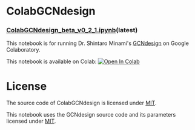 # ColabGCNdesign
### [ColabGCNdesign_beta_v0_2_1.ipynb](https://colab.research.google.com/github/naokob/ColabGCNdesign/blob/main/ColabGCNdesign_beta_v0_2_1.ipynb)(latest)  
This notebook is for running Dr. Shintaro Minami's [GCNdesign](https://github.com/ShintaroMinami/GCNdesign) on Google Colaboratory.

This notebook is available on Colab: [![Open In Colab](https://colab.research.google.com/assets/colab-badge.svg)](https://colab.research.google.com/github/naokob/ColabGCNdesign/blob/main/ColabGCNdesign_beta_v0_2_1.ipynb)

# License
The source code of ColabGCNdesign is licensed under [MIT](https://github.com/naokob/ColabGCNdesign/blob/main/LICENSE).

This notebook uses the GCNdesign source code and its parameters licensed under [MIT](https://github.com/ShintaroMinami/GCNdesign/blob/master/LICENSE).
